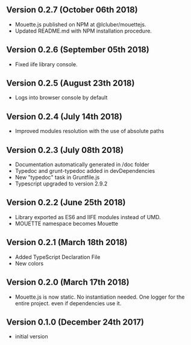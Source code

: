 Version 0.2.7 (October 06th 2018)
-----------------------------
 * Mouette.js published on NPM at @lcluber/mouettejs.
 * Updated README.md with NPM installation procedure.

Version 0.2.6 (September 05th 2018)
-----------------------------
 * Fixed iife library console.

Version 0.2.5 (August 23th 2018)
-----------------------------
 * Logs into browser console by default

Version 0.2.4 (July 14th 2018)
-----------------------------
 * Improved modules resolution with the use of absolute paths

Version 0.2.3 (July 08th 2018)
-----------------------------
 * Documentation automatically generated in /doc folder
 * Typedoc and grunt-typedoc added in devDependencies
 * New "typedoc" task in Gruntfile.js
 * Typescript upgraded to version 2.9.2

Version 0.2.2 (June 25th 2018)
-----------------------------
 * Library exported as ES6 and IIFE modules instead of UMD.
 * MOUETTE namespace becomes Mouette

Version 0.2.1 (March 18th 2018)
-----------------------------
 * Added TypeScript Declaration File
 * New colors

Version 0.2.0 (March 17th 2018)
-----------------------------
 * Mouette.js is now static. No instantiation needed. One logger for the entire project. even if dependencies use it.

Version 0.1.0 (December 24th 2017)
-----------------------------
 * initial version
